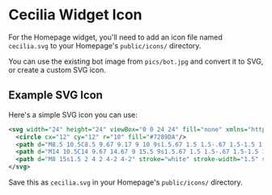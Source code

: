 # Cecilia Widget Icon

For the Homepage widget, you'll need to add an icon file named `cecilia.svg` to your Homepage's `public/icons/` directory.

You can use the existing bot image from `pics/bot.jpg` and convert it to SVG, or create a custom SVG icon.

## Example SVG Icon

Here's a simple SVG icon you can use:

```svg
<svg width="24" height="24" viewBox="0 0 24 24" fill="none" xmlns="http://www.w3.org/2000/svg">
  <circle cx="12" cy="12" r="10" fill="#7289DA"/>
  <path d="M8.5 10.5C8.5 9.67 9.17 9 10 9s1.5.67 1.5 1.5-.67 1.5-1.5 1.5-1.5-.67-1.5-1.5z" fill="white"/>
  <path d="M14 10.5C14 9.67 14.67 9 15.5 9s1.5.67 1.5 1.5-.67 1.5-1.5 1.5-1.5-.67-1.5-1.5z" fill="white"/>
  <path d="M8 15s1.5 2 4 2 4-2 4-2" stroke="white" stroke-width="1.5" stroke-linecap="round"/>
</svg>
```

Save this as `cecilia.svg` in your Homepage's `public/icons/` directory.
